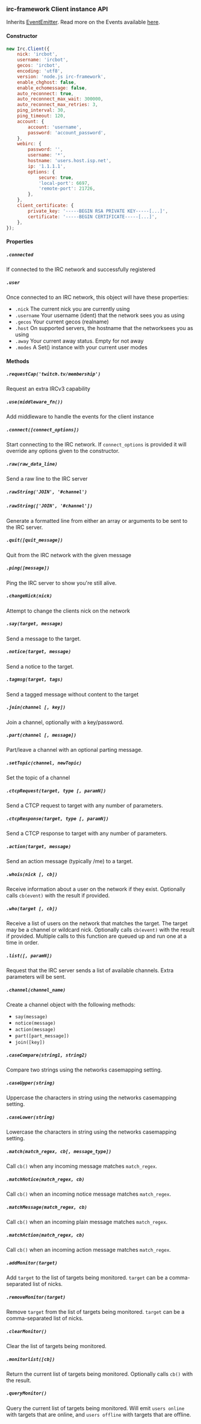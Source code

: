 ### irc-framework Client instance API

Inherits [EventEmitter](https://nodejs.org/api/events.html). Read more on the Events available [here](https://github.com/kiwiirc/irc-framework/blob/master/docs/events.md).

#### Constructor
~~~javascript
new Irc.Client({
    nick: 'ircbot',
    username: 'ircbot',
    gecos: 'ircbot',
    encoding: 'utf8',
    version: 'node.js irc-framework',
    enable_chghost: false,
    enable_echomessage: false,
    auto_reconnect: true,
    auto_reconnect_max_wait: 300000,
    auto_reconnect_max_retries: 3,
    ping_interval: 30,
    ping_timeout: 120,
    account: {
        account: 'username',
        password: 'account_password',
    },
    webirc: {
        password: '',
        username: '*',
        hostname: 'users.host.isp.net',
        ip: '1.1.1.1',
        options: {
            secure: true,
            'local-port': 6697,
            'remote-port': 21726,
        },
    },
    client_certificate: {
        private_key: '-----BEGIN RSA PRIVATE KEY-----[...]',
        certificate: '-----BEGIN CERTIFICATE-----[...]',
    },
});
~~~


#### Properties
##### `.connected`
If connected to the IRC network and successfully registered

##### `.user`
Once connected to an IRC network, this object will have these properties:
* `.nick` The current nick you are currently using
* `.username` Your username (ident) that the network sees you as using
* `.gecos` Your current gecos (realname)
* `.host` On supported servers, the hostname that the networksees you as using
* `.away` Your current away status. Empty for not away
* `.modes` A Set() instance with your current user modes


#### Methods
##### `.requestCap('twitch.tv/membership')`
Request an extra IRCv3 capability

##### `.use(middleware_fn())`
Add middleware to handle the events for the client instance

##### `.connect([connect_options])`
Start connecting to the IRC network. If `connect_options` is provided it will
override any options given to the constructor.

##### `.raw(raw_data_line)`
Send a raw line to the IRC server

##### `.rawString('JOIN', '#channel')`
##### `.rawString(['JOIN', '#channel'])`
Generate a formatted line from either an array or arguments to be sent to the
IRC server.

##### `.quit([quit_message])`
Quit from the IRC network with the given message

##### `.ping([message])`
Ping the IRC server to show you're still alive.

##### `.changeNick(nick)`
Attempt to change the clients nick on the network

##### `.say(target, message)`
Send a message to the target.

##### `.notice(target, message)`
Send a notice to the target.

##### `.tagmsg(target, tags)`
Send a tagged message without content to the target

##### `.join(channel [, key])`
Join a channel, optionally with a key/password.

##### `.part(channel [, message])`
Part/leave a channel with an optional parting message.

##### `.setTopic(channel, newTopic)`
Set the topic of a channel

##### `.ctcpRequest(target, type [, paramN])`
Send a CTCP request to target with any number of parameters.

##### `.ctcpResponse(target, type [, paramN])`
Send a CTCP response to target with any number of parameters.

##### `.action(target, message)`
Send an action message (typically /me) to a target.

##### `.whois(nick [, cb])`
Receive information about a user on the network if they exist. Optionally calls
`cb(event)` with the result if provided.

##### `.who(target [, cb])`
Receive a list of users on the network that matches the target. The target may be
a channel or wildcard nick. Optionally calls `cb(event)` with the result if
provided. Multiple calls to this function are queued up and run one at a time in
order.

##### `.list([, paramN])`
Request that the IRC server sends a list of available channels. Extra parameters
will be sent.

##### `.channel(channel_name)`
Create a channel object with the following methods:
* `say(message)`
* `notice(message)`
* `action(message)`
* `part([part_message])`
* `join([key])`

##### `.caseCompare(string1, string2)`
Compare two strings using the networks casemapping setting.

##### `.caseUpper(string)`
Uppercase the characters in string using the networks casemapping setting.

##### `.caseLower(string)`
Lowercase the characters in string using the networks casemapping setting.

##### `.match(match_regex, cb[, message_type])`
Call `cb()` when any incoming message matches `match_regex`.

##### `.matchNotice(match_regex, cb)`
Call `cb()` when an incoming notice message matches `match_regex`.

##### `.matchMessage(match_regex, cb)`
Call `cb()` when an incoming plain message matches `match_regex`.

##### `.matchAction(match_regex, cb)`
Call `cb()` when an incoming action message matches `match_regex`.

##### `.addMonitor(target)`
Add `target` to the list of targets being monitored. `target` can be a comma-separated list of nicks.

##### `.removeMonitor(target)`
Remove `target` from the list of targets being monitored. `target` can be a comma-separated list of nicks.

##### `.clearMonitor()`
Clear the list of targets being monitored.

##### `.monitorlist([cb])`
Return the current list of targets being monitored. Optionally calls `cb()` with the result.

##### `.queryMonitor()`
Query the current list of targets being monitored. Will emit `users online` with targets that are online,
and `users offline` with targets that are offline.
